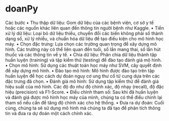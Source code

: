 # doanPy
Các bước 
•	Thu thập dữ liệu: Gom dữ liệu của các bệnh viện, cơ sở y tế hoặc các nguồn khác liên
quan đến thông tin người bệnh như Kaggle.
•	Tiền xử lý dữ liệu: Loại bỏ dữ liệu thiếu, chuyển đổi các biến không phải số thành
dạng số, xử lý nhiễu, và chuẩn hóa dữ liệu để tạo điều kiện cho mô hình học máy.
•	Chọn đặc trưng: Lựa chọn các trường quan trọng để xây dựng mô hình. Các trường
này có thể liên quan đến tuổi, số lần mang thai, số lần hút thuốc và các thông tin về y tế.
•	Chia dữ liệu: Phân chia dữ liệu thành tập huấn luyện (training) và tập kiểm thử
(testing) để đào tạo đánh giá mô hình.
•	Chọn mô hình: Sử dụng các thuật toán học máy như SVM, cây quyết định để xây
dựng mô hình.
•	Đào tạo mô hình: Mô hình được đào tạo trên tập huấn luyện để học cách dự đoán
nguy cơ ung thư cổ tử cung dựa trên các đặc trưng đã chọn.
•	Đánh giá mô hình: Sử dụng tập kiểm thử để đánh giá hiệu suất của mô hình. Các độ
đo như độ chính xác, độ nhạy (recall), độ đặc hiệu (precision) và F1-Score.
•	Điều chỉnh tham số: Sau khi đã huấn luyện và đánh giá được mô hình học máy của
mình, chúng ta có thể điều chỉnh lại tham số nếu cần để tăng độ chính xác cho hệ thống.
•	Đưa ra dự đoán: Cuối cùng, chúng ta sẽ sử dụng mô hình mà chúng ta đã tạo để phân
tích thông tin và đưa ra dự đoán một cách chính xác.
